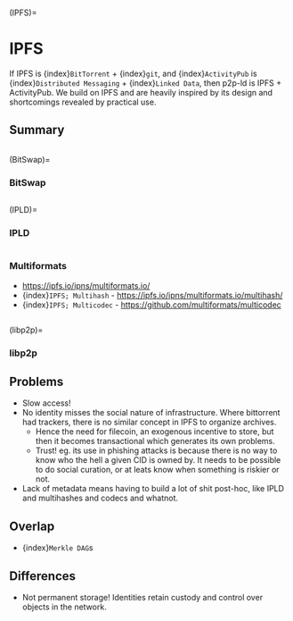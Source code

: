 ```{index} IPFS
```
(IPFS)=
# IPFS

If IPFS is {index}`BitTorrent` + {index}`git`, and {index}`ActivityPub` is {index}`Distributed Messaging` + {index}`Linked Data`, then p2p-ld is IPFS + ActivityPub. We build on IPFS and are heavily inspired by its design and shortcomings revealed by practical use.

## Summary

```{index} IPFS; BitSwap
```
(BitSwap)=
### BitSwap

```{index} IPFS; IPLD
```
(IPLD)=
### IPLD

```{index} IPFS; Multiformats
```
### Multiformats

- https://ipfs.io/ipns/multiformats.io/
- {index}`IPFS; Multihash` - https://ipfs.io/ipns/multiformats.io/multihash/
- {index}`IPFS; Multicodec` - https://github.com/multiformats/multicodec

```{index} IPFS; libp2p
```
(libp2p)=
### libp2p

## Problems 

- Slow access!
- No identity misses the social nature of infrastructure. Where bittorrent had trackers, there is no similar concept in IPFS to organize archives. 
	- Hence the need for filecoin, an exogenous incentive to store, but then it becomes transactional which generates its own problems.
	- Trust! eg. its use in phishing attacks is because there is no way to know who the hell a given CID is owned by. It needs to be possible to do social curation, or at leats know when something is riskier or not.
- Lack of metadata means having to build a lot of shit post-hoc, like IPLD and multihashes and codecs and whatnot.

## Overlap

- {index}`Merkle DAG`s

## Differences

- Not permanent storage! Identities retain custody and control over objects in the network.
